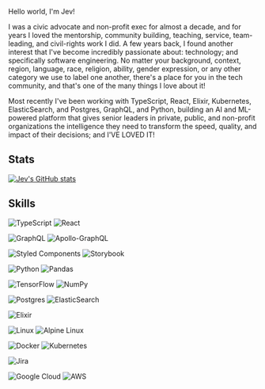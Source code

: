 Hello world, I'm Jev! 

I was a civic advocate and non-profit exec for almost a decade, and for years I loved the mentorship, community building, teaching, service, team-leading, and civil-rights work I did. A few years back, I found another interest that I've become incredibly passionate about: technology; and specifically software engineering. No matter your background, context, region, language, race, religion, ability, gender expression, or any other category we use to label one another, there's a place for you in the tech community, and that's one of the many things I love about it!

Most recently I've been working with TypeScript, React, Elixir, Kubernetes, ElasticSearch, and Postgres, GraphQL, and Python, building an AI and ML-powered platform that gives senior leaders in private, public, and non-profit organizations the intelligence they need to transform the speed, quality, and impact of their decisions; and I'VE LOVED IT!

## Stats

[![Jev's GitHub stats](https://github-readme-stats.vercel.app/api?username=baldm0mma&theme=radical&show_icons=true&count_private=true)](https://jev.dev)

## Skills

![TypeScript](https://img.shields.io/badge/typescript-%23007ACC.svg?style=for-the-badge&logo=typescript&logoColor=white) ![React](https://img.shields.io/badge/react-%2320232a.svg?style=for-the-badge&logo=react&logoColor=%2361DAFB)

![GraphQL](https://img.shields.io/badge/-GraphQL-E10098?style=for-the-badge&logo=graphql&logoColor=white) ![Apollo-GraphQL](https://img.shields.io/badge/-ApolloGraphQL-311C87?style=for-the-badge&logo=apollo-graphql)

![Styled Components](https://img.shields.io/badge/styled--components-DB7093?style=for-the-badge&logo=styled-components&logoColor=white) ![Storybook](https://img.shields.io/badge/-Storybook-FF4785?style=for-the-badge&logo=storybook&logoColor=white)

![Python](https://img.shields.io/badge/python-3670A0?style=for-the-badge&logo=python&logoColor=ffdd54) ![Pandas](https://img.shields.io/badge/pandas-%23150458.svg?style=for-the-badge&logo=pandas&logoColor=white)

![TensorFlow](https://img.shields.io/badge/TensorFlow-%23FF6F00.svg?style=for-the-badge&logo=TensorFlow&logoColor=white) ![NumPy](https://img.shields.io/badge/numpy-%23013243.svg?style=for-the-badge&logo=numpy&logoColor=white)

![Postgres](https://img.shields.io/badge/postgres-%23316192.svg?style=for-the-badge&logo=postgresql&logoColor=white) ![ElasticSearch](https://img.shields.io/badge/-ElasticSearch-005571?style=for-the-badge&logo=elasticsearch)

![Elixir](https://img.shields.io/badge/elixir-%234B275F.svg?style=for-the-badge&logo=elixir&logoColor=white)

![Linux](https://img.shields.io/badge/Linux-FCC624?style=for-the-badge&logo=linux&logoColor=black) ![Alpine Linux](https://img.shields.io/badge/Alpine_Linux-%230D597F.svg?style=for-the-badge&logo=alpine-linux&logoColor=white)

![Docker](https://img.shields.io/badge/docker-%230db7ed.svg?style=for-the-badge&logo=docker&logoColor=white) ![Kubernetes](https://img.shields.io/badge/kubernetes-%23326ce5.svg?style=for-the-badge&logo=kubernetes&logoColor=white)

![Jira](https://img.shields.io/badge/jira-%230A0FFF.svg?style=for-the-badge&logo=jira&logoColor=white)

![Google Cloud](https://img.shields.io/badge/GoogleCloud-%234285F4.svg?style=for-the-badge&logo=google-cloud&logoColor=white) ![AWS](https://img.shields.io/badge/AWS-%23FF9900.svg?style=for-the-badge&logo=amazon-aws&logoColor=white)
